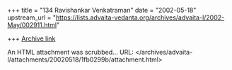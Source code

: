 +++
title = "134 Ravishankar Venkatraman"
date = "2002-05-18"
upstream_url = "https://lists.advaita-vedanta.org/archives/advaita-l/2002-May/002911.html"

+++
[Archive link](https://lists.advaita-vedanta.org/archives/advaita-l/2002-May/002911.html)

An HTML attachment was scrubbed...
URL: </archives/advaita-l/attachments/20020518/1fb0299b/attachment.html>
